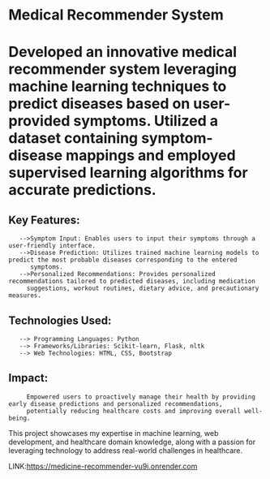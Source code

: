<h1> Medical Recommender System <h1> 

Developed an innovative medical recommender system leveraging machine learning techniques to predict diseases based on user-provided symptoms. Utilized a dataset containing symptom-disease mappings and employed supervised learning algorithms for accurate predictions.

## Key Features:
       -->Symptom Input: Enables users to input their symptoms through a user-friendly interface.
       -->Disease Prediction: Utilizes trained machine learning models to predict the most probable diseases corresponding to the entered 
          symptoms.
       -->Personalized Recommendations: Provides personalized recommendations tailored to predicted diseases, including medication 
         suggestions, workout routines, dietary advice, and precautionary measures.

## Technologies Used:
       --> Programming Languages: Python
       --> Frameworks/Libraries: Scikit-learn, Flask, nltk
       --> Web Technologies: HTML, CSS, Bootstrap

## Impact:
         Empowered users to proactively manage their health by providing early disease predictions and personalized recommendations, 
         potentially reducing healthcare costs and improving overall well-being.

This project showcases my expertise in machine learning, web development, and healthcare domain knowledge, along with a passion for leveraging technology to address real-world challenges in healthcare.

LINK:https://medicine-recommender-vu9i.onrender.com



